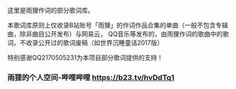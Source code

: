 这里是雨狸作词的部分歌词库。

本歌词库原则上仅收录B站账号「雨狸」的作词作品合集的单曲（一般不包含专辑曲，除非曲目公开发布）与网易云， QQ音乐等发布的，由雨狸作词的歌曲中的歌词，不收录公开过的歌词废稿（如世界沉睡童话2017版）

特别感谢QQ2170505231为本项目部分歌词提供的支持！

### 雨狸的个人空间-哔哩哔哩 https://b23.tv/hvDdTq1
